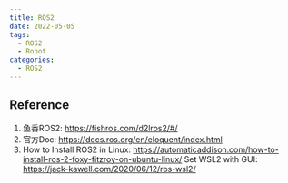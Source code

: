 ```yaml
---
title: ROS2
date: 2022-05-05
tags:
  - ROS2
  - Robot
categories:
  - ROS2
---
```


## Reference
1. 鱼香ROS2: <https://fishros.com/d2lros2/#/>
2. 官方Doc: <https://docs.ros.org/en/eloquent/index.html>
3. How to Install ROS2 in Linux: <https://automaticaddison.com/how-to-install-ros-2-foxy-fitzroy-on-ubuntu-linux/>
Set WSL2 with GUI: <https://jack-kawell.com/2020/06/12/ros-wsl2/>